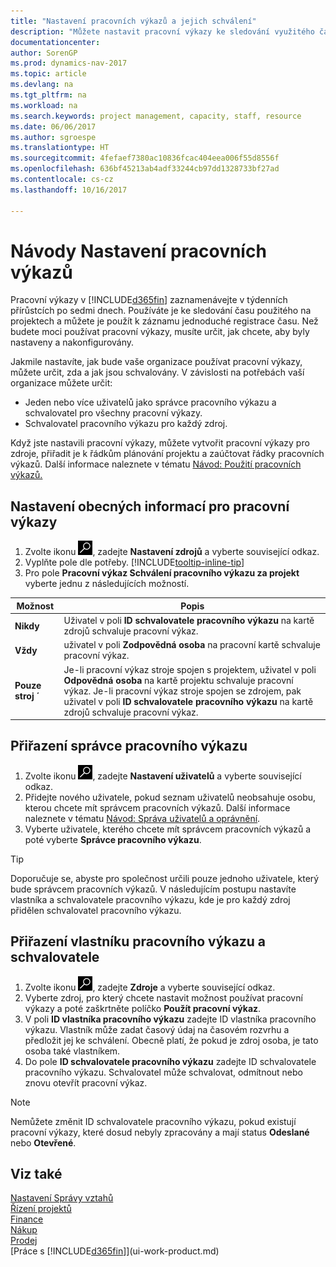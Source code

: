 ```yaml
---
title: "Nastavení pracovních výkazů a jejich schválení"
description: "Můžete nastavit pracovní výkazy ke sledování využitého času na projektech a využití zdrojů. Toto vám pomůže s projektovým řízením, personální obsazení a kapacitami."
documentationcenter: 
author: SorenGP
ms.prod: dynamics-nav-2017
ms.topic: article
ms.devlang: na
ms.tgt_pltfrm: na
ms.workload: na
ms.search.keywords: project management, capacity, staff, resource
ms.date: 06/06/2017
ms.author: sgroespe
ms.translationtype: HT
ms.sourcegitcommit: 4fefaef7380ac10836fcac404eea006f55d8556f
ms.openlocfilehash: 636bf45213ab4adf33244cb97dd1328733bf27ad
ms.contentlocale: cs-cz
ms.lasthandoff: 10/16/2017

---
```

# <a name="how-to-set-up-time-sheets"></a>Návody Nastavení pracovních výkazů
Pracovní výkazy v [!INCLUDE[d365fin](includes/d365fin_md.md)] zaznamenávejte v týdenních přírůstcích po sedmi dnech. Používáte je ke sledování času použitého na projektech a můžete je použít k záznamu jednoduché registrace času. Než budete moci používat pracovní výkazy, musíte určit, jak chcete, aby byly nastaveny a nakonfigurovány.

Jakmile nastavíte, jak bude vaše organizace používat pracovní výkazy, můžete určit, zda a jak jsou schvalovány. V závislosti na potřebách vaší organizace můžete určit:

* Jeden nebo více uživatelů jako správce pracovního výkazu a schvalovatel pro všechny pracovní výkazy.
* Schvalovatel pracovního výkazu pro každý zdroj.

Když jste nastavili pracovní výkazy, můžete vytvořit pracovní výkazy pro zdroje, přiřadit je k řádkům plánování projektu a zaúčtovat řádky pracovních výkazů. Další informace naleznete v tématu [Návod: Použití pracovních výkazů.](projects-how-use-time-sheets.md)

## <a name="to-set-up-general-information-for-time-sheets"></a>Nastavení obecných informací pro pracovní výkazy
1. Zvolte ikonu ![Vyhledat stránku nebo sestavu](media/ui-search/search_small.png "Ikona Vyhledat stránku nebo sestavu"), zadejte **Nastavení zdrojů** a vyberte související odkaz.  
2. Vyplňte pole dle potřeby. [!INCLUDE[tooltip-inline-tip](includes/tooltip-inline-tip_md.md)]
3. Pro pole **Pracovní výkaz Schválení pracovního výkazu za projekt** vyberte jednu z následujících možností.

| Možnost | Popis |
| --- | --- |
| **Nikdy** |Uživatel v poli **ID schvalovatele pracovního výkazu** na kartě zdrojů schvaluje pracovní výkaz. |
| **Vždy** |uživatel v poli **Zodpovědná osoba** na pracovní kartě schvaluje pracovní výkaz. |
| **Pouze stroj ´** |Je-li pracovní výkaz stroje spojen s projektem, uživatel v poli **Odpovědná osoba** na kartě projektu schvaluje pracovní výkaz. Je-li pracovní výkaz stroje spojen se zdrojem, pak uživatel v poli **ID schvalovatele pracovního výkazu** na kartě zdrojů schvaluje pracovní výkaz. |

## <a name="to-assign-a-time-sheet-administrator"></a>Přiřazení správce pracovního výkazu
1. Zvolte ikonu ![Vyhledat stránku nebo sestavu](media/ui-search/search_small.png "Ikona Vyhledat stránku nebo sestavu"), zadejte **Nastavení uživatelů** a vyberte související odkaz.  
2. Přidejte nového uživatele, pokud seznam uživatelů neobsahuje osobu, kterou chcete mít správcem pracovních výkazů. Další informace naleznete v tématu [Návod: Správa uživatelů a oprávnění](ui-how-users-permissions.md).
3. Vyberte uživatele, kterého chcete mít správcem pracovních výkazů a poté vyberte **Správce pracovního výkazu**.  

> [!TIP]  
>   Doporučuje se, abyste pro společnost určili pouze jednoho uživatele, který bude správcem pracovních výkazů. V následujícím postupu nastavíte vlastníka a schvalovatele pracovního výkazu, kde je pro každý zdroj přidělen schvalovatel pracovního výkazu.  

## <a name="to-assign-a-time-sheets-owner-and-approver"></a>Přiřazení vlastníku pracovního výkazu a schvalovatele
1. Zvolte ikonu ![Vyhledat stránku nebo sestavu](media/ui-search/search_small.png "Ikona Vyhledat stránku nebo sestavu"), zadejte **Zdroje** a vyberte související odkaz.
2. Vyberte zdroj, pro který chcete nastavit možnost používat pracovní výkazy a poté zaškrtněte políčko **Použít pracovní výkaz**.  
3. V poli **ID vlastníka pracovního výkazu** zadejte ID vlastníka pracovního výkazu. Vlastník může zadat časový údaj na časovém rozvrhu a předložit jej ke schválení. Obecně platí, že pokud je zdroj osoba, je tato osoba také vlastníkem.  
4. Do pole **ID schvalovatele pracovního výkazu** zadejte ID schvalovatele pracovního výkazu. Schvalovatel může schvalovat, odmítnout nebo znovu otevřít pracovní výkaz.  

> [!NOTE]  
>   Nemůžete změnit ID schvalovatele pracovního výkazu, pokud existují pracovní výkazy, které dosud nebyly zpracovány a mají status **Odeslané** nebo **Otevřené**.

## <a name="see-also"></a>Viz také
[Nastavení Správy vztahů](projects-setup-projects.md)  
[Řízení projektů](projects-manage-projects.md)  
[Finance](finance.md)  
[Nákup](purchasing-manage-purchasing.md)         
[Prodej](sales-manage-sales.md)      
[Práce s [!INCLUDE[d365fin](includes/d365fin_md.md)]](ui-work-product.md)  

